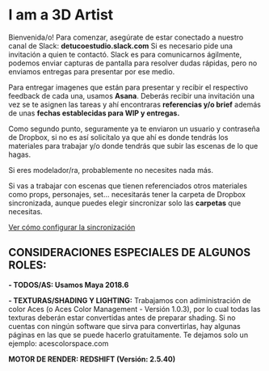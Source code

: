 # I am a 3D Artist

Bienvenida/o!
Para comenzar, asegúrate de estar conectado a nuestro canal de Slack: **detucoestudio.slack.com**
Si es necesario pide una invitación a quien te contactó. 
Slack es para comunicarnos ágilmente, podemos enviar capturas de pantalla para resolver dudas rápidas, pero no enviamos entregas para presentar por ese medio. 

Para entregar imagenes que están para presentar y recibir el respectivo feedback de cada una, usamos **Asana**. Deberás recibir una invitación una vez se te asignen las tareas y ahí encontraras **referencias y/o brief** además de unas **fechas establecidas para WIP y entregas.**

Como segundo punto, seguramente ya te enviaron un usuario y contraseña de Dropbox, si no es así solicítalo ya que ahí es donde tendrás los materiales para trabajar y/o donde tendrás que subir las escenas de lo que hagas. 

Si eres modelador/ra, probablemente no necesites nada más.

Si vas a trabajar con escenas que tienen referenciados otros materiales como props, personajes, set... necesitarás tener la carpeta de Dropbox sincronizada, aunque puedes elegir sincronizar solo las **carpetas** que necesitas.

[Ver cómo configurar la sincronización](https://wikidetuco.github.io/wikidetuco/who-is-detuco/setting-the-pipeline.html)

## CONSIDERACIONES ESPECIALES DE ALGUNOS ROLES:

**- TODOS/AS: Usamos Maya 2018.6**

**- TEXTURAS/SHADING Y LIGHTING:** 
Trabajamos con adiministración de color Aces (o Aces Color Management - Versión 1.0.3), por lo cual todas las texturas deberán estar convertidas antes de preparar shading. 
Si no cuentas con ningún software que sirva para convertirlas, hay algunas páginas en las que se puede hacerlo gratuitamente. Te dejamos solo un ejemplo: acescolorspace.com

**MOTOR DE RENDER: REDSHIFT (Versión: 2.5.40)**




